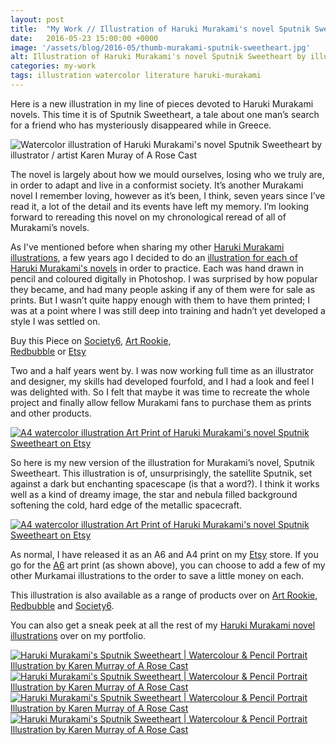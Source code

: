 ```yaml
---
layout: post
title:  "My Work // Illustration of Haruki Murakami's novel Sputnik Sweetheart"
date: 	2016-05-23 15:00:00 +0000
image: '/assets/blog/2016-05/thumb-murakami-sputnik-sweetheart.jpg'
alt: Illustration of Haruki Murakami's novel Sputnik Sweetheart by illustrator / artist Karen Muray of A Rose Cast
categories: my-work
tags: illustration watercolor literature haruki-murakami
---
```


<p class="intro">Here is a new illustration in my line of pieces devoted to Haruki Murakami novels. This time it is of Sputnik Sweetheart, a tale about one man’s search for a friend who has mysteriously disappeared while in Greece.</p>

![Watercolor illustration of Haruki Murakami's novel Sputnik Sweetheart by illustrator / artist Karen Muray of A Rose Cast](/assets/folio/murakami/illustration-murakami-sputniksweetheart.jpg "Watercolor illustration of Haruki Murakami's novel Sputnik Sweetheart by illustrator / artist Karen Muray of A Rose Cast")

The novel is largely about how we mould ourselves, losing who we truly are, in order to adapt and live in a conformist society. It’s another Murakami novel I remember loving, however as it’s been, I think, seven years since I’ve read it, a lot of the detail and its events have left my memory. I’m looking forward to rereading this novel on my chronological reread of all of Murakami’s novels.

As I've mentioned before when sharing my other [Haruki Murakami illustrations](/tag/Haruki-Murakami/ "Watercolour Illustration for Haruki Murakami's Novels"), a few years ago I decided to do an [illustration for each of Haruki Murakami's novels](http://www.akaihane.co.uk/post/54588755092/haruki-murakami "The original Haruki Murakami novel illustrations") in order to practice. Each was hand drawn in pencil and coloured digitally in Photoshop. I was surprised by how popular they became, and had many people asking if any of them were for sale as prints. But I wasn’t quite happy enough with them to have them printed; I was at a point where I was still deep into training and hadn’t yet developed a style I was settled on.

<div class="highlight">
	Buy <span class="the">this</span> Piece <span class="the">on</span> <a href="https://society6.com/akai_hane/collection/haruki-murakami-novel-illustrations" title="Buy Watercolor illustration of Haruki Murakami's novel Sputnik Sweetheart on the A Rose Cast Society6 store">Society6</a>, <span class="the"></span> <a href="http://artrookie.co.uk/ARoseCast" title="Buy Watercolor illustration of Haruki Murakami's novel Sputnik Sweetheart on the A Rose Cast Art Rookie store">Art Rookie</a>,<br></span> <a href="http://www.redbubble.com/people/arosecast/collections/512595-haruki-murakami-novel-illustrations" title="Buy Watercolor illustration of Haruki Murakami's novel Sputnik Sweetheart on the A Rose Cast Redbubble store">Redbubble</a> <span class="the">or</span> <a href="https://www.etsy.com/listing/281405996/haruki-murakamis-sputnik-sweetheart-a4" title="Etsy">Etsy</a>
</div>

Two and a half years went by. I was now working full time as an illustrator and designer, my skills had developed fourfold, and I had a look and feel I was delighted with. So I felt that maybe it was time to recreate the whole project and finally allow fellow Murakami fans to purchase them as prints and other products.

<div class="row">
	<div class="col-md-12">
		<a href="https://www.etsy.com/listing/281405996/haruki-murakamis-sputnik-sweetheart-a4" title="A4 watercolor illustration Art Print of Haruki Murakami's novel Sputnik Sweetheart on Etsy"><img src="/assets/blog/2016-05/murakami-sputnik-sweetheart-a4-art-print.jpg" alt="A4 watercolor illustration Art Print of Haruki Murakami's novel Sputnik Sweetheart on Etsy"></a>
	</div>
</div>

So here is my new version of the illustration for Murakami’s novel, Sputnik Sweetheart. This illustration is of, unsurprisingly, the satellite Sputnik, set against a dark but enchanting spacescape (is that a word?). I think it works well as a kind of dreamy image, the star and nebula filled background softening the cold, hard edge of the metallic spacecraft.

<div class="row">
	<div class="col-md-12">
		<a href="https://www.etsy.com/listing/267617721/haruki-murakami-watercolor-novel" title="A6 watercolor illustration Art Prints of Haruki Murakami's novels including Sputnik Sweetheart on Etsy"><img src="/assets/blog/2016-05/murakami-a6-art-prints.jpg" alt="A4 watercolor illustration Art Print of Haruki Murakami's novel Sputnik Sweetheart on Etsy"></a>
	</div>
</div>

As normal, I have released it as an A6 and A4 print on my [Etsy](https://www.etsy.com/shop/ARoseCast?section_id=18192366 "Watercolour Illustration for Haruki Murakami's Sputnik Sweetheart on Esty") store. If you go for the [A6](https://www.etsy.com/listing/267617721/haruki-murakami-watercolor-novel "A6 watercolor illustration Art Print of Haruki Murakami's novel Sputnik Sweetheart on Etsy") art print (as shown above), you can choose to add a few of my other Murkamai illustrations to the order to save a little money on each.

This illustration is also available as a range of products over on [Art Rookie](http://artrookie.co.uk/ARoseCast "Watercolour Illustration for Haruki Murakami's Sputnik Sweetheart on Art Rookie"), [Redbubble](http://www.redbubble.com/people/arosecast/collections/512595-haruki-murakami-novel-illustrations "Watercolour Illustration for Haruki Murakami's Sputnik Sweetheart on Redbubble") and [Society6](https://society6.com/akai_hane/collection/haruki-murakami-novel-illustrations "Watercolour Illustration for Haruki Murakami's Sputnik Sweetheart on Society6").

You can also get a sneak peek at all the rest of my <a href="/project/illustration-murakami.html" title="Haruki Murakami novel watercolor illustrations by illustrator / artist Karen Muray of A Rose Cast">Haruki Murakami novel illustrations</a> over on my portfolio.

<div class="row">
	<div class="col-md-6">
		<a href="https://society6.com/product/haruki-murakamis-sputnik-sweetheart--a4-illustration-of-the-sputnik-satellite-in-space-in-pencil_print#1=45" title="Buy Watercolour Illustration for Haruki Murakami's Sputnik Sweetheart as a range of products on my Society6 Store"><img src="/assets/blog/2016-05/society6-sputnik-sweetheart-curtain.jpg" alt="Haruki Murakami's Sputnik Sweetheart | Watercolour &amp; Pencil Portrait Illustration by Karen Murray of A Rose Cast" title="Shower Curtain of Haruki Murakami's Sputnik Sweetheart | Watercolour &amp; Pencil Portrait Illustration by @arosecast"></a>
	</div>
	<div class="col-md-6">
		<a href="https://society6.com/product/haruki-murakamis-sputnik-sweetheart--a4-illustration-of-the-sputnik-satellite-in-space-in-pencil_print#1=45" title="Buy Watercolour Illustration for Haruki Murakami's Sputnik Sweetheart as a range of products on my Society6 Store"><img src="/assets/blog/2016-05/society6-sputnik-sweetheart-phone-skins.jpg" alt="Haruki Murakami's Sputnik Sweetheart | Watercolour &amp; Pencil Portrait Illustration by Karen Murray of A Rose Cast" title="iPhone Skin of Haruki Murakami's Sputnik Sweetheart | Watercolour &amp; Pencil Portrait Illustration by @arosecast"></a>
	</div>
</div>

<div class="row">
	<div class="col-md-6">
		<a href="http://www.redbubble.com/people/arosecast/works/21937761-haruki-murakamis-sputnik-sweetheart-illustration-of-the-sputnik-satellite-in-space-in-pencil-and-watercolour?c=512595-haruki-murakami-novel-illustrations" title="Buy Watercolour Illustration for Haruki Murakami's Sputnik Sweetheart as a range of products on my Redbubble Store"><img src="/assets/blog/2016-05/redbubble-sputnik-sweetheart-pillow.jpg" alt="Haruki Murakami's Sputnik Sweetheart | Watercolour &amp; Pencil Portrait Illustration by Karen Murray of A Rose Cast" title="Mug of Haruki Murakami's Sputnik Sweetheart | Watercolour &amp; Pencil Portrait Illustration by @arosecast"></a>
	</div>
	<div class="col-md-6">
		<a href="http://www.redbubble.com/people/arosecast/works/21937761-haruki-murakamis-sputnik-sweetheart-illustration-of-the-sputnik-satellite-in-space-in-pencil-and-watercolour?c=512595-haruki-murakami-novel-illustrations" title="Buy Watercolour Illustration for Haruki Murakami's Sputnik Sweetheart as a range of products on my Redbubble Store"><img src="/assets/blog/2016-05/redbubble-sputnik-sweetheart-bags.jpg" alt="Haruki Murakami's Sputnik Sweetheart | Watercolour &amp; Pencil Portrait Illustration by Karen Murray of A Rose Cast" title="Tote Bag of Haruki Murakami's Sputnik Sweetheart | Watercolour &amp; Pencil Portrait Illustration by @arosecast"></a>
	</div>
</div>